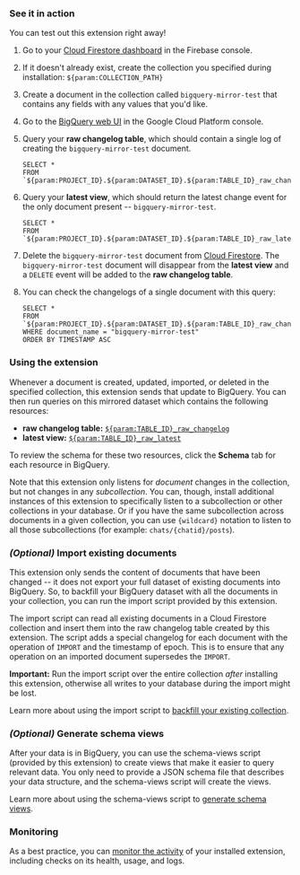 ### See it in action

You can test out this extension right away!

1.  Go to your [Cloud Firestore dashboard](https://console.firebase.google.com/project/${param:PROJECT_ID}/database/firestore/data) in the Firebase console.

1.  If it doesn't already exist, create the collection you specified during installation: `${param:COLLECTION_PATH}`

1.  Create a document in the collection called `bigquery-mirror-test` that contains any fields with any values that you'd like.

1.  Go to the [BigQuery web UI](https://console.cloud.google.com/bigquery?project=${param:PROJECT_ID}&p=${param:PROJECT_ID}&d=${param:DATASET_ID}) in the Google Cloud Platform console.

1.  Query your **raw changelog table**, which should contain a single log of creating the `bigquery-mirror-test` document.

    ```  
    SELECT *
    FROM `${param:PROJECT_ID}.${param:DATASET_ID}.${param:TABLE_ID}_raw_changelog`   
    ```

1.  Query your **latest view**, which should return the latest change event for the only document present -- `bigquery-mirror-test`.

    ```  
    SELECT *
    FROM `${param:PROJECT_ID}.${param:DATASET_ID}.${param:TABLE_ID}_raw_latest`
    ```

1.  Delete the `bigquery-mirror-test` document from [Cloud Firestore](https://console.firebase.google.com/project/${param:PROJECT_ID}/database/firestore/data).
The `bigquery-mirror-test` document will disappear from the **latest view** and a `DELETE` event will be added to the **raw changelog table**.

1.  You can check the changelogs of a single document with this query:

    ```  
    SELECT *
    FROM `${param:PROJECT_ID}.${param:DATASET_ID}.${param:TABLE_ID}_raw_changelog` 
    WHERE document_name = "bigquery-mirror-test" 
    ORDER BY TIMESTAMP ASC  
    ```

### Using the extension

Whenever a document is created, updated, imported, or deleted in the specified collection, this extension sends that update to BigQuery. You can then run queries on this mirrored dataset which contains the following resources:

+   **raw changelog table:** [`${param:TABLE_ID}_raw_changelog`](https://console.cloud.google.com/bigquery?project=${param:PROJECT_ID}&p=${param:PROJECT_ID}&d=${param:DATASET_ID}&t=${param:TABLE_ID}_raw_changelog&page=table)
+   **latest view:** [`${param:TABLE_ID}_raw_latest`](https://console.cloud.google.com/bigquery?project=${param:PROJECT_ID}&p=${param:PROJECT_ID}&d=${param:DATASET_ID}&t=${param:TABLE_ID}_raw_latest&page=table)

To review the schema for these two resources, click the **Schema** tab for each resource in BigQuery.

Note that this extension only listens for _document_ changes in the collection, but not changes in any _subcollection_. You can, though, install additional instances of this extension to specifically listen to a subcollection or other collections in your database. Or if you have the same subcollection across documents in a given collection, you can use `{wildcard}` notation to listen to all those subcollections (for example: `chats/{chatid}/posts`).

### _(Optional)_ Import existing documents

This extension only sends the content of documents that have been changed -- it does not export your full dataset of existing documents into BigQuery. So, to backfill your BigQuery dataset with all the documents in your collection, you can run the import script provided by this extension.

The import script can read all existing documents in a Cloud Firestore collection and insert them into the raw changelog table created by this extension. The script adds a special changelog for each document with the operation of `IMPORT` and the timestamp of epoch. This is to ensure that any operation on an imported document supersedes the `IMPORT`.

**Important:** Run the import script over the entire collection _after_ installing this extension, otherwise all writes to your database during the import might be lost.

Learn more about using the import script to [backfill your existing collection](https://github.com/firebase/extensions/blob/master/firestore-bigquery-export/guides/IMPORT_EXISTING_DOCUMENTS.md).

### _(Optional)_ Generate schema views

After your data is in BigQuery, you can use the schema-views script (provided by this extension) to create views that make it easier to query relevant data. You only need to provide a JSON schema file that describes your data structure, and the schema-views script will create the views.

Learn more about using the schema-views script to [generate schema views](https://github.com/firebase/extensions/blob/master/firestore-bigquery-export/guides/GENERATE_SCHEMA_VIEWS.md).

### Monitoring

As a best practice, you can [monitor the activity](https://firebase.google.com/docs/extensions/manage-installed-extensions#monitor) of your installed extension, including checks on its health, usage, and logs.
